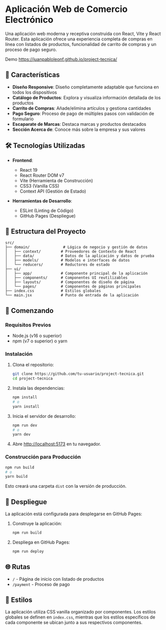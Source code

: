 # Aplicación Web de Comercio Electrónico

Una aplicación web moderna y receptiva construida con React, Vite y React Router. Esta aplicación ofrece una experiencia completa de compras en línea con listados de productos, funcionalidad de carrito de compras y un proceso de pago seguro.

Demo <https://juanpabloleonf.github.io/project-tecnica/>

## 🚀 Características

- **Diseño Responsive**: Diseño completamente adaptable que funciona en todos los dispositivos
- **Catálogo de Productos**: Explora y visualiza información detallada de los productos
- **Carrito de Compras**: Añade/elimina artículos y gestiona cantidades
- **Pago Seguro**: Proceso de pago de múltiples pasos con validación de formulario
- **Escaparate de Marcas**: Destaca marcas y productos destacados
- **Sección Acerca de**: Conoce más sobre la empresa y sus valores

## 🛠️ Tecnologías Utilizadas

- **Frontend**:
  - React 19
  - React Router DOM v7
  - Vite (Herramienta de Construcción)
  - CSS3 (Vanilla CSS)
  - Context API (Gestión de Estado)

- **Herramientas de Desarrollo**:
  - ESLint (Linting de Código)
  - GitHub Pages (Despliegue)

## 📂 Estructura del Proyecto

```
src/
├── domain/               # Lógica de negocio y gestión de datos
│   ├── context/         # Proveedores de Contexto de React
│   ├── data/            # Datos de la aplicación y datos de prueba
│   ├── models/          # Modelos e interfaces de datos
│   └── reducers/        # Reductores de estado
├── ui/
│   ├── app/             # Componente principal de la aplicación
│   ├── components/      # Componentes UI reutilizables
│   ├── layouts/         # Componentes de diseño de página
│   └── pages/           # Componentes de páginas principales
├── index.css            # Estilos globales
└── main.jsx             # Punto de entrada de la aplicación
```

## 🚀 Comenzando

### Requisitos Previos

- Node.js (v16 o superior)
- npm (v7 o superior) o yarn

### Instalación

1. Clona el repositorio:
   ```bash
   git clone https://github.com/tu-usuario/project-tecnica.git
   cd project-tecnica
   ```

2. Instala las dependencias:
   ```bash
   npm install
   # o
   yarn install
   ```

3. Inicia el servidor de desarrollo:
   ```bash
   npm run dev
   # o
   yarn dev
   ```

4. Abre [http://localhost:5173](http://localhost:5173) en tu navegador.

### Construcción para Producción

```bash
npm run build
# o
yarn build
```

Esto creará una carpeta `dist` con la versión de producción.

## 🚀 Despliegue

La aplicación está configurada para desplegarse en GitHub Pages:

1. Construye la aplicación:
   ```bash
   npm run build
   ```

2. Despliega en GitHub Pages:
   ```bash
   npm run deploy
   ```

## 🌐 Rutas

- `/` - Página de inicio con listado de productos
- `/payment` - Proceso de pago

## 🎨 Estilos

La aplicación utiliza CSS vanilla organizado por componentes. Los estilos globales se definen en `index.css`, mientras que los estilos específicos de cada componente se ubican junto a sus respectivos componentes.
